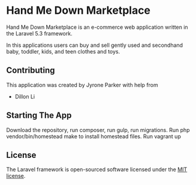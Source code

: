 # Hand Me Down Marketplace


Hand Me Down Marketplace is an e-commerce web application written in the Laravel 5.3 framework.

In this applications users can buy and sell gently used and secondhand baby, toddler, kids, and teen clothes and toys.

## Contributing
This application was created by Jyrone Parker with help from
* Dillon Li

## Starting The App

Download the repository, run composer, run gulp, run migrations.
Run php vendor/bin/homestead make to install homestead files. Run vagrant up

## License

The Laravel framework is open-sourced software licensed under the [MIT license](http://opensource.org/licenses/MIT).
